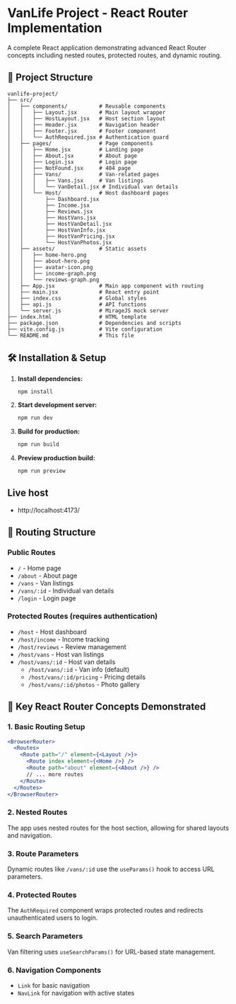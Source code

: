 # VanLife Project - React Router Implementation

A complete React application demonstrating advanced React Router concepts including nested routes, protected routes, and dynamic routing.

## 📁 Project Structure

```
vanlife-project/
├── src/
│   ├── components/          # Reusable components
│   │   ├── Layout.jsx       # Main layout wrapper
│   │   ├── HostLayout.jsx   # Host section layout
│   │   ├── Header.jsx       # Navigation header
│   │   ├── Footer.jsx       # Footer component
│   │   └── AuthRequired.jsx # Authentication guard
│   ├── pages/               # Page components
│   │   ├── Home.jsx         # Landing page
│   │   ├── About.jsx        # About page
│   │   ├── Login.jsx        # Login page
│   │   ├── NotFound.jsx     # 404 page
│   │   ├── Vans/            # Van-related pages
│   │   │   ├── Vans.jsx     # Van listings
│   │   │   └── VanDetail.jsx # Individual van details
│   │   └── Host/            # Host dashboard pages
│   │       ├── Dashboard.jsx
│   │       ├── Income.jsx
│   │       ├── Reviews.jsx
│   │       ├── HostVans.jsx
│   │       ├── HostVanDetail.jsx
│   │       ├── HostVanInfo.jsx
│   │       ├── HostVanPricing.jsx
│   │       └── HostVanPhotos.jsx
│   ├── assets/              # Static assets
│   │   ├── home-hero.png
│   │   ├── about-hero.png
│   │   ├── avatar-icon.png
│   │   ├── income-graph.png
│   │   └── reviews-graph.png
│   ├── App.jsx              # Main app component with routing
│   ├── main.jsx             # React entry point
│   ├── index.css            # Global styles
│   ├── api.js               # API functions
│   └── server.js            # MirageJS mock server
├── index.html               # HTML template
├── package.json             # Dependencies and scripts
├── vite.config.js           # Vite configuration
└── README.md                # This file
```

## 🛠️ Installation & Setup

1. **Install dependencies:**
   ```bash
   npm install
   ```

2. **Start development server:**
   ```bash
   npm run dev
   ```

3. **Build for production:**
   ```bash
   npm run build
   ```

4. **Preview production build:**
   ```bash
   npm run preview
   ```

## Live host
- http://localhost:4173/


## 🧭 Routing Structure

### Public Routes
- `/` - Home page
- `/about` - About page
- `/vans` - Van listings
- `/vans/:id` - Individual van details
- `/login` - Login page

### Protected Routes (requires authentication)
- `/host` - Host dashboard
- `/host/income` - Income tracking
- `/host/reviews` - Review management
- `/host/vans` - Host van listings
- `/host/vans/:id` - Host van details
  - `/host/vans/:id` - Van info (default)
  - `/host/vans/:id/pricing` - Pricing details
  - `/host/vans/:id/photos` - Photo gallery

## 🎯 Key React Router Concepts Demonstrated

### 1. Basic Routing Setup
```jsx
<BrowserRouter>
  <Routes>
    <Route path="/" element={<Layout />}>
      <Route index element={<Home />} />
      <Route path="about" element={<About />} />
      // ... more routes
    </Route>
  </Routes>
</BrowserRouter>
```

### 2. Nested Routes
The app uses nested routes for the host section, allowing for shared layouts and navigation.

### 3. Route Parameters
Dynamic routes like `/vans/:id` use the `useParams()` hook to access URL parameters.

### 4. Protected Routes
The `AuthRequired` component wraps protected routes and redirects unauthenticated users to login.

### 5. Search Parameters
Van filtering uses `useSearchParams()` for URL-based state management.

### 6. Navigation Components
- `Link` for basic navigation
- `NavLink` for navigation with active states



